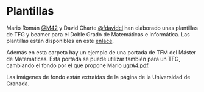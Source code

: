 # Plantillas

Mario Román [@M42](https://github.com/M42) y David Charte [@fdavidcl](https://github.com/fdavidcl) han elaborado unas plantillas de TFG y beamer para el Doble Grado de Matemáticas e Informática. Las plantillas están disponibles en este [enlace](https://github.com/M42/templates).

Además en esta carpeta hay un ejemplo de una portada de TFM del Máster de Matemáticas. Esta portada se puede utilizar también para un TFG, cambiando el fondo por el que propone Mario [ugrA4.pdf](https://github.com/M42/templates/blob/master/classicthesis-tex-es/ugrA4.pdf).

Las imágenes de fondo están extraídas de la página de la Universidad de Granada.
